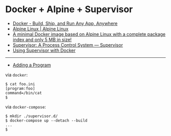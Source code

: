 # Docker + Alpine + Supervisor

* [Docker - Build, Ship, and Run Any App, Anywhere](https://www.docker.com/)
* [Alpine Linux | Alpine Linux](https://alpinelinux.org/)
 * [A minimal Docker image based on Alpine Linux with a complete package index and only 5 MB in size!](https://hub.docker.com/_/alpine/)
* [Supervisor: A Process Control System — Supervisor](http://supervisord.org/)
 * [Using Supervisor with Docker](https://docs.docker.com/engine/admin/using_supervisord/)

---

* [Adding a Program](http://supervisord.org/running.html#adding-a-program)

via `docker`:

```
$ cat foo.ini 
[program:foo]
command=/bin/cat
$ 
```

via `docker-compose`:

```
$ mkdir ./supervisor.d/
$ docker-compose up --detach --build
...
$ 
```
